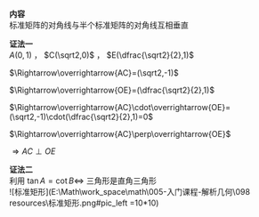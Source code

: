 **内容**  
标准矩阵的对角线与半个标准矩阵的对角线互相垂直  
  
**证法一**  
$A(0,1)$ ， $C(\sqrt2,0)$ ， $E(\dfrac{\sqrt2}{2},1)$  
  
$\Rightarrow\overrightarrow{AC}=(\sqrt2,-1)$  
  
$\Rightarrow\overrightarrow{OE}=(\dfrac{\sqrt2}{2},1)$  
  
$\Rightarrow\overrightarrow{AC}\cdot\overrightarrow{OE}=(\sqrt2,-1)\cdot(\dfrac{\sqrt2}{2},1)=0$  
  
$\Rightarrow\overrightarrow{AC}\perp\overrightarrow{OE}$  
  
$\Rightarrow AC\perp OE$  
  
**证法二**  
利用 $\tan A=\cot B\Leftrightarrow$ 三角形是直角三角形  
![标准矩形](E:\Math\work_space\math\005-入门课程-解析几何\098 resources\标准矩形.png#pic_left =10*10)  
  
